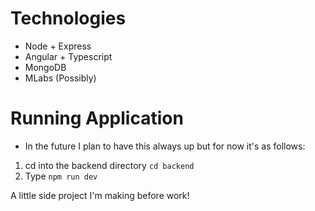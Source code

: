 # Technologies
- Node + Express
- Angular + Typescript
- MongoDB
- MLabs (Possibly)

# Running Application
 - In the future I plan to have this always up but for now it's as follows:
1. cd into the backend directory `cd backend`
2. Type `npm run dev`

A little side project I'm making before work!